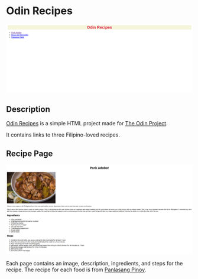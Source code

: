 # Odin Recipes

<img src="./readme_assets/recipes.png">

## Description

[Odin Recipes](https://www.theodinproject.com/lessons/foundations-recipes) is a simple HTML project made for [The Odin Project](https://www.theodinproject.com).

It contains links to three Filipino-loved recipes.

## Recipe Page

<img src="./readme_assets/recipe-page.png">

Each page contains an image, description, ingredients, and steps for the recipe. The recipe for each food is from [Panlasang Pinoy](https://www.panlasangpinoy.com).
